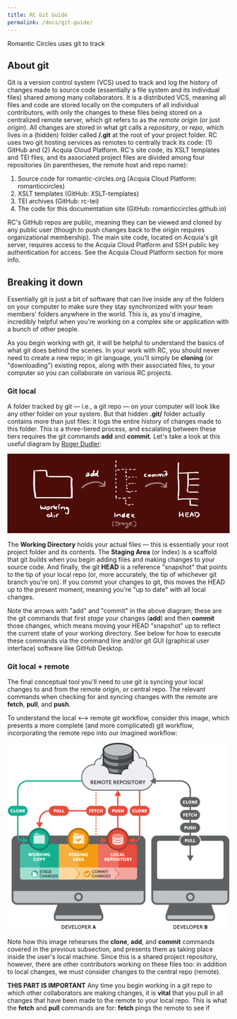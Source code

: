 ```yaml
---
title: RC Git Guide
permalink: /docs/git-guide/
---
```


Romantic Circles uses git to track

## About git

Git is a version control system (VCS) used to track and log the history of changes made to source code (essentially a file system and its individual files) shared among many collaborators. It is a distributed VCS, meaning all files and code are stored locally on the computers of all individual contributors, with only the changes to these files being stored on a centralized remote server, which git refers to as the *remote origin* (or just *origin*). All changes are stored in what git calls a *repository*, or *repo*, which lives in a (hidden) folder called **/.git** at the root of your project folder. RC uses two git hosting services as remotes to centrally track its code: (1) GitHub and (2) Acquia Cloud Platform. RC's site code, its XSLT templates and TEI files, and its associated project files are divided among four repositories (in parentheses, the remote host and repo name): 

1. Source code for romantic-circles.org (Acquia Cloud Platform: romanticcircles)
2. XSLT templates (GitHub: XSLT-templates)
3. TEI archives (GitHub: rc-tei)
4. The code for this documentation site (GitHub: romanticcircles.github.io)

RC's GitHub repos are public, meaning they can be viewed and cloned by any public user (though to push changes back to the origin requires organizational membership). The main site code, located on Acquia's git server, requires access to the Acquia Cloud Platform and SSH public key authentication for access. See the Acquia Cloud Platform section for more info.

## Breaking it down

Essentially git is just a bit of software that can live inside any of the folders on your computer to make sure they stay synchronized with your team members' folders anywhere in the world. This is, as you'd imagine, incredibly helpful when you're working on a complex site or application with a bunch of other people.

As you begin working with git, it will be helpful to understand the basics of what git does behind the scenes. In your work with RC, you should never need to create a new repo; in git language, you'll simply be **cloning** (or "downloading") existing repos, along with their associated files, to your computer so you can collaborate on various RC projects.

### Git local

A folder tracked by git — i.e., a git repo — on your computer will look like any other folder on your system. But that hidden **.git/** folder actually contains more than just files: it logs the entire history of changes made to this folder. This is a three-tiered process, and escalating between these tiers requires the git commands **add** and **commit**. Let's take a look at this useful diagram by [Roger Dudler](https://twitter.com/rogerdudler):

![Git Local Trees Diagram](/assets/img/git_trees.png)

The **Working Directory** holds your actual files — this is essentially your root project folder and its contents. The **Staging Area** (or Index) is a scaffold that git builds when you begin adding files and making changes to your source code. And finally, the git **HEAD** is a reference "snapshot" that points to the tip of your local repo (or, more accurately, the tip of whichever git branch you're on). If you commit your changes to git, this moves the HEAD up to the present moment, meaning you're "up to date" with all local changes.

Note the arrows with "add" and "commit" in the above diagram; these are the git commands that first *stage* your changes (**add**) and then **commit** those changes, which means moving your HEAD "snapshot" up to reflect the current state of your working directory. See below for how to execute these commands via the command line and/or git GUI (graphical user interface) software like GitHub Desktop.

### Git local + remote

The final conceptual tool you'll need to use git is syncing your local changes to and from the remote origin, or central repo. The relevant commands when checking for and syncing changes with the remote are **fetch**, **pull**, and **push**.

To understand the local <--> remote git workflow, consider this image, which presents a more complete (and more complicated) git workflow, incorporating the remote repo into our imagined workflow:

![Basic Git Workflow](/assets/img/git_workflow.png)

Note how this image rehearses the **clone**, **add**, and **commit** commands covered in the previous subsection, and presents them as taking place inside the user's local machine. Since this is a shared project repository, however, there are other contributors working on these files too: in addition to local changes, we must consider changes to the central repo (remote).

**THIS PART IS IMPORTANT**
Any time you begin working in a git repo to which other collaborators are making changes, it is **vital** that you pull in all changes that have been made to the remote to your local repo. This is what the **fetch** and **pull** commands are for: **fetch** pings the remote to see if 